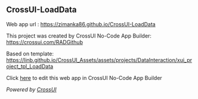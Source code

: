 ## CrossUI-LoadData
Web app url : https://zimanka86.github.io/CrossUI-LoadData

This project was created by CrossUI No-Code App Builder: https://crossui.com/RADGithub

Based on template: https://linb.github.io/CrossUI_Assets/assets/projects/DataInteraction/xui_project_tpl_LoadData

Click [here](https://crossui.com/RADGithub/#!from=github&owner=zimanka86&repo=CrossUI-LoadData) to edit this web app in CrossUI No-Code App Builder

<i>Powered by [CrossUI](https://crossui.com)</i>
